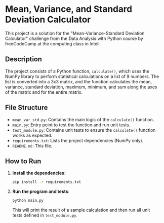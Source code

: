 # Mean, Variance, and Standard Deviation Calculator

This project is a solution for the "Mean-Variance-Standard Deviation Calculator" challenge from the Data Analysis with Python course by freeCodeCamp at the computing class in Inteli.

## Description

The project consists of a Python function, `calculate()`, which uses the NumPy library to perform statistical calculations on a list of 9 numbers. The list is converted into a 3x3 matrix, and the function calculates the mean, variance, standard deviation, maximum, minimum, and sum along the axes of the matrix and for the entire matrix.

## File Structure

- `mean_var_std.py`: Contains the main logic of the `calculate()` function.
- `main.py`: Entry point to test the function and run unit tests.
- `test_module.py`: Contains unit tests to ensure the `calculate()` function works as expected.
- `requirements.txt`: Lists the project dependencies (NumPy only).
- `README.md`: This file.

## How to Run

1. **Install the dependencies:**
    ```sh
    pip install -r requirements.txt
    ```

2. **Run the program and tests:**
    ```sh
    python main.py
    ```

    This will print the result of a sample calculation and then run all unit tests defined in `test_module.py`.
